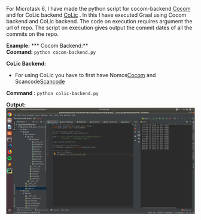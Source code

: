 
For Microtask 6, I have made the python script for cocom-backend [Cocom](cocom-backend.py) and for CoLic backend [CoLic](colic-backend.py) . In this I have executed Graal using Cocom backend and CoLic backend. 
The code on execution requires argument the url of repo. The script on execution gives output the commit dates of all the commits on the repo.

**Example:** 
*** Cocom Backend:**<br />
**Coomand:** ```python cocom-backend.py```

**CoLic Backend:** <br />

* For using CoLic you have to first have Nomos[Cocom](https://github.com/chaoss/grimoirelab-graal) and Scancode[Scancode](https://github.com/chaoss/grimoirelab-graal)

**Command :** ```python colic-backend.py```

  

**Output:** <br />
![output6](img1.png)